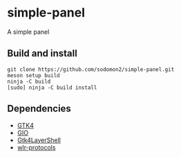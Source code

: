# simple-panel
A simple panel 

## Build and install

```
git clone https://github.com/sodomon2/simple-panel.git
meson setup build
ninja -C build
[sudo] ninja -C build install
```

## Dependencies

- [GTK4](https://www.gtk.org/)
- [GIO](https://developer.gnome.org/gio/stable/)
- [Gtk4LayerShell](https://github.com/wmww/gtk4-layer-shell)
- [wlr-protocols](https://gitlab.freedesktop.org/wlroots/wlr-protocols)